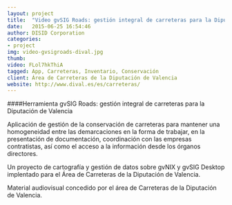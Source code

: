 ```yaml
---
layout: project
title:  "Video gvSIG Roads: gestión integral de carreteras para la Diputación de Valencia"
date:   2015-06-25 16:54:46
author: DISID Corporation
categories:
- project
img: video-gvsigroads-dival.jpg
thumb:
video: FLol7hkThiA
tagged: App, Carreteras, Inventario, Conservación
client: Área de Carreteras de la Diputación de Valencia
website: http://www.dival.es/es/carreteras/
---
```

####Herramienta gvSIG Roads: gestión integral de carreteras para la Diputación de Valencia

Aplicación de gestión de la conservación de carreteras para mantener una homogeneidad
entre las demarcaciones en la forma de trabajar, en la presentación de documentación,
coordinación con las empresas contratistas, así como el acceso a la información desde
los órganos directores.

Un proyecto de cartografía y gestión de datos sobre gvNIX y gvSIG Desktop
implentado para el Área de Carreteras de la Diputación de Valencia.

Material audiovisual concedido por el área de Carreteras
de la Diputación de Valencia.